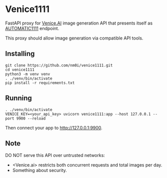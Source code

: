 # Venice1111

FastAPI proxy for [Venice.AI](https://venice.ai/) image generation API that presents itself as [AUTOMATIC1111](https://github.com/AUTOMATIC1111/stable-diffusion-webui) endpoint.

This proxy should allow image generation via compatible API tools.

## Installing

    git clone https://github.com/nm0i/venice1111.git
    cd venice1111
    python3 -m venv venv
    . ./venv/bin/activate
    pip install -r requirements.txt

## Running

    . ./venv/bin/activate
    VENICE_KEY=<your_api_key> uvicorn venice1111:app --host 127.0.0.1 --port 9900 --reload

Then connect your app to http://127.0.0.1:9900.

## Note

DO NOT serve this API over untrusted networks:
 - <Venice.ai> restricts both concurrent requests and total images per day.
 - Something about security.
